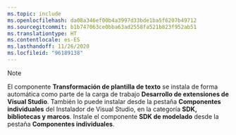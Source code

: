 ```yaml
---
ms.topic: include
ms.openlocfilehash: da08a346ef00b4a3997d33bde1ba5f6207b49712
ms.sourcegitcommit: b1b747063ce0bba63ad2558fa521b823f952ab51
ms.translationtype: HT
ms.contentlocale: es-ES
ms.lasthandoff: 11/26/2020
ms.locfileid: "96189138"
---
```

> [!NOTE]
> El componente  **Transformación de plantilla de texto** se instala de forma automática como parte de la carga de trabajo **Desarrollo de extensiones de Visual Studio**. También lo puede instalar desde la pestaña **Componentes individuales** del Instalador de Visual Studio, en la categoría **SDK, bibliotecas y marcos**. Instale el componente **SDK de modelado** desde la pestaña **Componentes individuales**.
